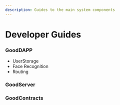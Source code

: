 ```yaml
---
description: Guides to the main system components
---
```


# Developer Guides

### GoodDAPP

* UserStorage
* Face Recognition
* Routing

### GoodServer

### GoodContracts

